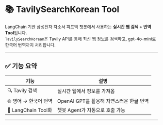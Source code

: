 # 📚 TavilySearchKorean Tool

LangChain 기반 삼성전자 자소서 피드백 챗봇에서 사용하는 **실시간 웹 검색 + 번역 Tool**입니다.  
`TavilySearchKorean`은 Tavily API를 통해 최신 웹 정보를 검색하고, gpt-4o-mini로 한국어 번역까지 처리합니다.

---

## ✅ 기능 요약

| 기능 | 설명 |
|------|------|
| 🔍 Tavily 검색 | 실시간 웹에서 정보를 가져옴 |
| 🌐 영어 → 한국어 번역 | OpenAI GPT를 활용해 자연스러운 한글 번역 |
| 🔌 LangChain Tool화 | 챗봇 Agent가 자동으로 호출 가능 |

---